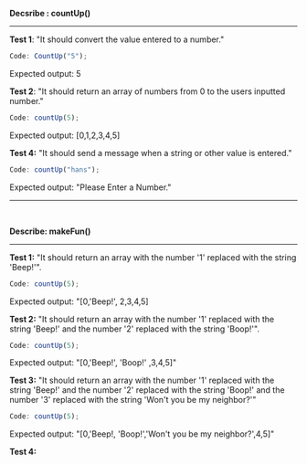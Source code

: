 **Decsribe : countUp()**
***

**Test 1**: "It should convert the value entered to a number."<br>
```javascript
Code: CountUp("5");
```
Expected output: 5

**Test 2**: "It should return an array of numbers from 0 to the users inputted number."
```javascript
Code: countUp(5);
```
Expected output: [0,1,2,3,4,5]

**Test 4:** "It should send a message when a string or other value is entered."
```javascript
Code: countUp("hans");
```
Expected output: "Please Enter a Number."

***
<br>

**Describe: makeFun()**

***

**Test 1:** "It should return an array with the number '1' replaced with the string 'Beep!'".
```javascript
Code: countUp(5);
```
Expected output: "[0,'Beep!', 2,3,4,5]

**Test 2:** "It should return an array with the number '1' replaced with the string 'Beep!' and the number '2' replaced with the string 'Boop!'".
```javascript
Code: countUp(5);
```
Expected output: "[0,'Beep!', 'Boop!' ,3,4,5]"

**Test 3:** "It should return an array with the number '1' replaced with the string 'Beep!' and the number '2' replaced with the string 'Boop!' and the number '3' replaced with the string 'Won't you be my neighbor?'"
```javascript
Code: countUp(5);
```
Expected output: "[0,'Beep!, 'Boop!','Won't you be my neighbor?',4,5]"

**Test 4:** 
